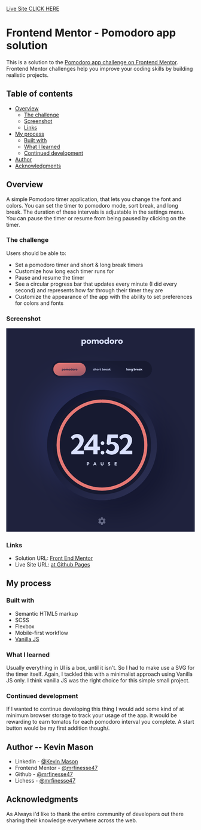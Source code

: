 [Live Site CLICK HERE](https://mrfinesse47.github.io/pomodoro/)

# Frontend Mentor - Pomodoro app solution

This is a solution to the [Pomodoro app challenge on Frontend Mentor](https://www.frontendmentor.io/challenges/pomodoro-app-KBFnycJ6G). Frontend Mentor challenges help you improve your coding skills by building realistic projects.

## Table of contents

- [Overview](#overview)
  - [The challenge](#the-challenge)
  - [Screenshot](#screenshot)
  - [Links](#links)
- [My process](#my-process)
  - [Built with](#built-with)
  - [What I learned](#what-i-learned)
  - [Continued development](#continued-development)
- [Author](#author)
- [Acknowledgments](#acknowledgments)

## Overview

A simple Pomodoro timer application, that lets you change the font and colors. You can set the timer to pomodoro mode, sort break, and long break. The duration of these intervals is adjustable in the settings menu. You can pause the timer or resume from being paused by clicking on the timer.

### The challenge

Users should be able to:

- Set a pomodoro timer and short & long break timers
- Customize how long each timer runs for
- Pause and resume the timer
- See a circular progress bar that updates every minute (I did every second) and represents how far through their timer they are
- Customize the appearance of the app with the ability to set preferences for colors and fonts

### Screenshot

![The Timer in pomodoro mode](./screenshots//1.png)

### Links

- Solution URL: [Front End Mentor](https://www.frontendmentor.io/solutions/pomodoro-timer-created-with-the-vanilla-js-framework-ajq63lcSed)
- Live Site URL: [at Github Pages](https://mrfinesse47.github.io/pomodoro/)

## My process

### Built with

- Semantic HTML5 markup
- SCSS
- Flexbox
- Mobile-first workflow
- [Vanilla JS](http://vanilla-js.com/)

### What I learned

Usually everything in UI is a box, until it isn't. So I had to make use a SVG for the timer itself. Again, I tackled this with a minimalist approach using Vanilla JS only. I think vanilla JS was the right choice for this simple small project.

### Continued development

If I wanted to continue developing this thing I would add some kind of at minimum browser storage to track your usage of the app. It would be rewarding to earn tomatos for each pomodoro interval you complete. A start button would be my first addition though/.

## Author -- Kevin Mason

- Linkedin - [@Kevin Mason](https://www.linkedin.com/in/kevin-mason-7b83b3228/)
- Frontend Mentor - [@mrfinesse47](https://www.frontendmentor.io/profile/mrfinesse47)
- Github - [@mrfinesse47](https://github.com/mrfinesse47/)
- Lichess - [@mrfinesse47](https://lichess.org/@/mrfinesse47)

## Acknowledgments

As Always i'd like to thank the entire community of developers out there sharing their knowledge everywhere across the web.
